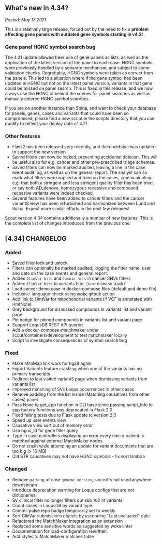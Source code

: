 ## What's new in 4.34?

_Posted: May 17 2021_

This is a relatively large release, forced out by the need to fix a **problem affecting gene panels with outdated gene symbols starting in v4.21**.

### Gene panel HGNC symbol search bug
The 4.21 update allowed freer use of gene panels as lists, as well as the application of the latest version of the panel to each case.
HGNC symbols were previously handled by a separate mechanism, and subject to some validation checks.
Regrettably, HGNC symbols were taken as correct from the panels. This led to a situation where if the gene symbol had been updated in HGNC
but not on the latest panel version, variants in that gene could be missed on panel search. This is fixed in this release, and we now always use the HGNC id
behind the scenes for panel searches as well as manually entered HGNC symbol searches.

If you are on another instance than Solna, and want to check your database for panels, genes, cases and variants that could have been so compromised,
please find a new script in the scripts directory that you can modify to reflect your deploy date of 4.21.

### Other features
- Flask2 has been released very recently, and the codebase was updated to support the new version
- Saved filters can now be locked, preventing accidental deletion. This will be useful also for e.g. cancer and other pre-prescribed triage schemes.
- Saved filters can now be marked audited, leaving a line in the case event audit log, as well as on the general report. The analyst can so mark what
filters were applied and tried on the cases, communicating e.g. that both a stringent and less stringent quality filter has been tried,
  or say both AD_denovo, homozygous recessive and compound recessive variants were indeed checked.
- Several features have been added to cancer filters and the cancer variantS view has been refurbished and harmonized between Lund and Solna. Expect more similar
efforts in the next few releases!

Scout version 4.34 contains additionally a number of new features. This is the complete list of changes introduced from the previous one:

## [4.34] CHANGELOG
### Added
- Saved filter lock and unlock
- Filters can optionally be marked audited, logging the filter name, user and date on the case events and general report.
- Added `ClinVar hits` and `Cosmic hits` in cancer SNVs filters
- Added `ClinVar hits` to variants filter (rare disease track)
- Load cancer demo case in docker-compose files (default and demo file)
- Inclusive-language check using [woke](https://github.com/get-woke/woke) github action
- Add link to HmtVar for mitochondrial variants (if VCF is annotated with HmtNote)
- Grey background for dismissed compounds in variants list and variant page
- Pin badge for pinned compounds in variants list and variant page
- Support LoqusDB REST API queries
- Add a docker-compose-matchmaker under scout/containers/development to test matchmaker locally
- Script to investigate consequences of symbol search bug
### Fixed
- Make MitoMap link work for hg38 again
- Export Variants feature crashing when one of the variants has no primary transcripts
- Redirect to last visited variantS page when dismissing variants from variants list
- Improved matching of SVs Loqus occurrences in other cases
- Remove padding from the list inside (Matching causatives from other cases) panel
- Pass None to get_app function in CLI base since passing script_info to app factory functions was deprecated in Flask 2.0
- Fixed failing tests due to Flask update to version 2.0
- Speed up user events view
- Causative view sort out of memory error
- Use hgnc_id for gene filter query
- Typo in case controllers displaying an error every time a patient is matched against external MatchMaker nodes
- Do not crash while attemping an update for variant documents that are too big (> 16 MB)
- Old STR causatives may not have HGNC symbols - fix sort lambda
### Changed
- Remove parsing of case `genome_version`, since it's not used anywhere downstream
- Introduce deprecation warning for Loqus configs that are not dictionaries
- SV clinical filter no longer filters out sub 100 nt variants
- Count cases in LoqusDB by variant type
- Commit pulse repo badge temporarily set to weekly
- Sort ClinVar submissions objects by ascending "Last evaluated" date
- Refactored the MatchMaker integration as an extension
- Replaced some sensitive words as suggested by woke linter
- Documentation for load-configuration rewritten.
- Add styles to MatchMaker matches table

